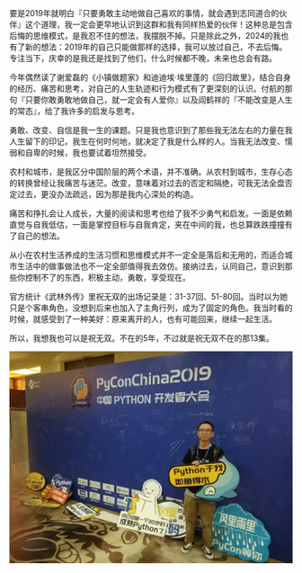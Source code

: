 <!--
.. title: 不在的5年
.. slug: bu-zai-de-5nian
.. date: 2024-11-25 22:17:26 UTC+08:00
.. tags: 人生感悟
.. category: 非技术
.. link: 
.. description: 
.. type: text
-->

要是2019年就明白『只要勇敢主动地做自己喜欢的事情，就会遇到志同道合的伙伴』这个道理，我一定会更早地认识到这群和我有同样热爱的伙伴！这种总是包含后悔的思维模式，是我忍不住的想法，我摆脱不掉。只是除此之外，2024的我也有了新的想法：2019年的自己只能做那样的选择，我可以放过自己，不去后悔。专注当下，庆幸的是我还是找到了他们，什么时候都不晚，未来也总会有路。

今年偶然读了谢爱磊的《小镇做题家》和迪迪埃·埃里蓬的《回归故里》，结合自身的经历、痛苦和思考，对自己的人生轨迹和行为模式有了更深刻的认识。付航的那句『只要你敢勇敢地做自己，就一定会有人爱你』以及阎鹤祥的『不能改变是人生的常态』，给了我许多的启发与思考。

勇敢、改变、自信是我一生的课题。只是我也意识到了那些我无法左右的力量在我人生留下的印记，我生在何时何地，就决定了我是什么样的人。当我无法改变、懦弱和自卑的时候，我也要试着坦然接受。

农村和城市，是我区分中国阶层的两个术语，并不准确。从农村到城市，生存心态的转换曾经让我痛苦与迷茫。改变，意味着对过去的否定和隔绝，可我无法全盘否定过去，更没办法疏远，因为那是我内心深处的构造。

痛苦和挣扎会让人成长，大量的阅读和思考也给了我不少勇气和启发。一面是依赖直觉与自我低估，一面是掌控目标与自我肯定，夹在中间的我，也总算跌跌撞撞有了自己的想法。

从小在农村生活养成的生活习惯和思维模式并不一定全是落后和无用的，而适合城市生活中的做事做法也不一定全部值得我去效仿。接纳过去，认同自己，意识到那些你控制不了的东西，积极主动，勇敢，享受现在。

官方统计《武林外传》里祝无双的出场记录是：31-37回、51-80回。当时以为她只是个客串角色，没想到后来也加入了主角行列，成为了固定的角色。我当时看的时候，就感受到了一种美好：原来离开的人，也有可能回来，继续一起生活。

所以，我想我也可以是祝无双。不在的5年，不过就是祝无双不在的那13集。

![me at pycon china 2019](/images/me_at_pychina_2019.jpg "Me at pycon china 2019")